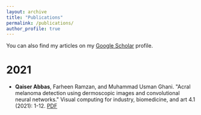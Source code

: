 ```yaml
---
layout: archive
title: "Publications"
permalink: /publications/
author_profile: true
---
```



You can also find my articles on my [Google Scholar](https://scholar.google.com/citations?user=oAWfLsoAAAAJ&hl=en&oi=sra) profile.

2021
======
* **Qaiser Abbas**, Farheen Ramzan, and Muhammad Usman Ghani. "Acral melanoma detection using dermoscopic images and convolutional neural networks." Visual computing for industry, biomedicine, and art 4.1 (2021): 1-12.
[PDF](https://link.springer.com/content/pdf/10.1186/s42492-021-00091-z.pdf)
